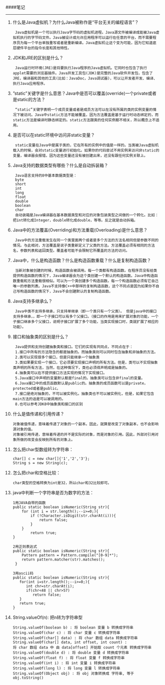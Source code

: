 ####笔记

___
1. 什么是Java虚拟机？为什么Java被称作是“平台无关的编程语言”？

		Java虚拟机是一个可以执行Java字节码的虚拟机进程。Java源文件被编译成能被Java虚拟机执行的字节码文件。Java被设计成允许应用程序可以运行在任意的平台，而不需要程序员为每一个平台单独重写或者是重新编译。Java虚拟机让这个变为可能，因为它知道底层硬件平台的指令长度和其他特性。

2. JDK和JRE的区别是什么？

		Java运行时环境(JRE)是将要执行Java程序的Java虚拟机。它同时也包含了执行applet需要的浏览器插件。Java开发工具包(JDK)是完整的Java软件开发包，包含了JRE，编译器和其他的工具(比如：JavaDoc，Java调试器)，可以让开发者开发、编译、执行Java应用程序。

3. ”static”关键字是什么意思？Java中是否可以覆盖(override)一个private或者是static的方法？

		“static”关键字表明一个成员变量或者是成员方法可以在没有所属的类的实例变量的情况下被访问。Java中static方法不能被覆盖，因为方法覆盖是基于运行时动态绑定的，而static方法是编译时静态绑定的。static方法跟类的任何实例都不相关，所以概念上不适用。

4. 是否可以在static环境中访问非static变量？
		
		static变量在Java中是属于类的，它在所有的实例中的值是一样的。当类被Java虚拟机载入的时候，会对static变量进行初始化。如果你的代码尝试不用实例来访问非static的变量，编译器会报错，因为这些变量还没有被创建出来，还没有跟任何实例关联上。

5. Java支持的数据类型有哪些？什么是自动拆装箱？

		Java语言支持的8中基本数据类型是：
		byte
		short
		int
		long
		float
		double
		boolean
		char
		自动装箱是Java编译器在基本数据类型和对应的对象包装类型之间做的一个转化。比如：把int转化成Integer，double转化成double，等等。反之就是自动拆箱。

6. Java中的方法覆盖(Overriding)和方法重载(Overloading)是什么意思？

		Java中的方法重载发生在同一个类里面两个或者是多个方法的方法名相同但是参数不同的情况。与此相对，方法覆盖是说子类重新定义了父类的方法。方法覆盖必须有相同的方法名，参数列表和返回类型。覆盖者可能不会限制它所覆盖的方法的访问。

7. Java中，什么是构造函数？什么是构造函数重载？什么是复制构造函数？

		当新对象被创建的时候，构造函数会被调用。每一个类都有构造函数。在程序员没有给类提供构造函数的情况下，Java编译器会为这个类创建一个默认的构造函数。Java中构造函数重载和方法重载很相似。可以为一个类创建多个构造函数。每一个构造函数必须有它自己唯一的参数列表。Java不支持像C++中那样的复制构造函数，这个不同点是因为如果你不自己写构造函数的情况下，Java不会创建默认的复制构造函数。

8. Java支持多继承么？

		Java中类不支持多继承，只支持单继承（即一个类只有一个父类）。 但是java中的接口支持多继承，，即一个子接口可以有多个父接口。（接口的作用是用来扩展对象的功能，一个子接口继承多个父接口，说明子接口扩展了多个功能，当类实现接口时，类就扩展了相应的功能）。

9. 接口和抽象类的区别是什么？

		Java提供和支持创建抽象类和接口。它们的实现有共同点，不同点在于：
		1.接口中所有的方法隐含的都是抽象的。而抽象类则可以同时包含抽象和非抽象的方法。
		2.类可以实现很多个接口，但是只能继承一个抽象类
		3.类如果要实现一个接口，它必须要实现接口声明的所有方法。但是，类可以不实现抽象类声明的所有方法，当然，在这种情况下，类也必须得声明成是抽象的。
		4.抽象类可以在不提供接口方法实现的情况下实现接口。
		5.Java接口中声明的变量默认都是final的。抽象类可以包含非final的变量。
		6.Java接口中的成员函数默认是public的。抽象类的成员函数可以是private，protected或者是public。
		7.接口是绝对抽象的，不可以被实例化。抽象类也不可以被实例化，但是，如果它包含main方法的话是可以被调用的。
		8.也可以参考JDK8中抽象类和接口的区别

10. 什么是值传递和引用传递？

		对象被值传递，意味着传递了对象的一个副本。因此，就算是改变了对象副本，也不会影响源对象的值。
		对象被引用传递，意味着传递的并不是实际的对象，而是对象的引用。因此，外部对引用对象所做的改变会反映到所有的对象上。

11. 怎么把char型数组转为字符串：

        char[] c = new char[]{'1','2','3'};
        String s = new String(c);
 
12. 怎么把char和空格比较：

        char类型的空格转换为int是32，所以char和32比较即可。
        
13. java中判断一个字符串是否为数字的方法：

        1用JAVA自带的函数
        public static boolean isNumeric(String str){
            for (int i = str.length();--i>=0;){   
                if (!Character.isDigit(str.charAt(i))){
                    return false;
                }
            }
                return true;
        }
        
        2用正则表达式
        public static boolean isNumeric(String str){ 
            Pattern pattern = Pattern.compile("[0-9]*"); 
            return pattern.matcher(str).matches();    
         } 
        
        3用ascii码
        public static boolean isNumeric(String str){
           for(int i=str.length();--i>=0;){
              int chr=str.charAt(i);
              if(chr<48 || chr>57)
                 return false;
           }
           return true;
        }
        
14. String.valueOf(n): 把n转为字符串型

        String.valueOf(boolean b) : 将 boolean 变量 b 转换成字符串
        String.valueOf(char c) : 将 char 变量 c 转换成字符串
        String.valueOf(char[] data) : 将 char 数组 data 转换成字符串
        String.valueOf(char[] data, int offset, int count) :
        将 char 数组 data 中 由 data[offset] 开始取 count 个元素 转换成字符串
        String.valueOf(double d) : 将 double 变量 d 转换成字符串
        String.valueOf(float f) : 将 float 变量 f 转换成字符串
        String.valueOf(int i) : 将 int 变量 i 转换成字符串
        String.valueOf(long l) : 将 long 变量 l 转换成字符串
        String.valueOf(Object obj) : 将 obj 对象转换成 字符串, 等于 obj.toString()